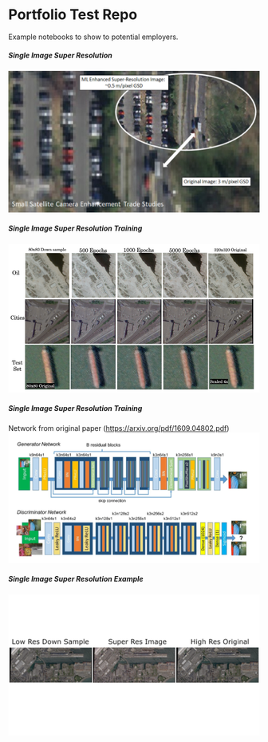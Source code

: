 # Portfolio Test Repo

Example notebooks to show to potential employers.

##### Single Image Super Resolution

![Super Resolution Viz](../refs/sisr.png)

##### Single Image Super Resolution Training

![Super Resolution Training Viz](../refs/sisr_training.png)

##### Single Image Super Resolution Training
Network from original paper (https://arxiv.org/pdf/1609.04802.pdf)
![Super Resolution Network Viz](../refs/srgan_network.jpg)

##### Single Image Super Resolution Example

![Super Resolution Example Viz](../refs/super_resolution_image.png)
